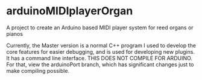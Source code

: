 # arduinoMIDIplayerOrgan
A project to create an Arduino based MIDI player system for reed organs or pianos

Currently, the Master version is a normal C++ program I used to develop the core features for easier debugging, and is used for developing new plugins. It has a command line interface. THIS DOES NOT COMPILE FOR ARDUINO. For that, view the arduinoPort branch, which has significant changes just to make compiling possible.
